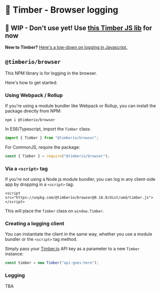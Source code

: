 # 🌲 Timber - Browser logging

## 👷‍️ WIP - Don't use yet! Use [this Timber JS lib](https://github.com/timberio/timber-node) for now

**New to Timber?** [Here's a low-down on logging in Javascript.](https://github.com/timberio/timber-js)

## `@timberio/browser`

This NPM library is for logging in the browser.

Here's how to get started:

### Using Webpack / Rollup

If you're using a module bundler like Webpack or Rollup, you can install the package directly from NPM:

```
npm i @timberio/browser
```

In ES6/Typescript, import the `Timber` class:

```typescript
import { Timber } from "@timberio/browser";
```

For CommonJS, require the package:

```js
const { Timber } = require("@timberio/browser");
```

### Via a `<script>` tag

If you're not using a Node.js module bundler, you can log in any client-side app by dropping in a `<script>` tag:

```
<script src="https://unpkg.com/@timberio/browser@0.16.0/dist/umd/timber.js"></script>
```

This will place the `Timber` class on `window.Timber`.

### Creating a logging client

You can instantiate the client in the same way, whether you use a module bundler or the `<script>` tag method.

Simply pass your [Timber.io](https://timber.io) API key as a parameter to a new `Timber` instance:

```typescript
const timber = new Timber("api-goes-here");
```

### Logging

TBA
